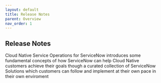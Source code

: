 ```yaml
---
layout: default
title: Release Notes
parent: Overview
nav_order: 1
---
```


## Release Notes

Cloud Native Service Operations for ServiceNow introduces some fundamental concepts of how ServiceNow can help Cloud Native customers achieve their goals though a curated collection of ServiceNow Solutions which customers can follow and implement at their own pace in their own enviroment